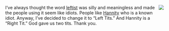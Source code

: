 <img src="http://scripting.com/images/2020/03/26/purell.png" border="0" align="right">I’ve always thought the word <a href="http://thesaurus.land/?word=leftist">leftist</a> was silly and meaningless and made the people using it seem like idiots. People like <a href="https://en.wikipedia.org/wiki/Hannity">Hannity</a> who is a known idiot. Anyway, I’ve decided to change it to “Left Tits.”  And Hannity is a “Right Tit.”  God gave us two tits.  Thank you.
